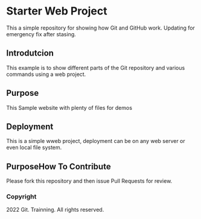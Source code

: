 # Starter Web Project

This a simple repository for showing how Git and GitHub work. Updating for emergency fix after stasing.

## Introdutcion

This example is to show different parts of the Git repository and various commands using a web project.

## Purpose

This Sample website with plenty of files for demos

## Deployment

This is a simple wweb project, deployment can be on any web server or even local file system.

## PurposeHow To Contribute

Please fork this repository and then issue Pull Requests for review.

### Copyright

2022 Git. Trainning. All rights reserved.
